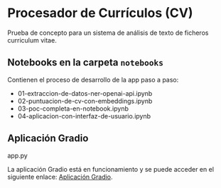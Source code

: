 # Procesador de Currículos (CV)

Prueba de concepto para un sistema de análisis de texto de ficheros curriculum vitae.

## Notebooks en la carpeta `notebooks`

Contienen el proceso de desarrollo de la app paso a paso:

- 01-extraccion-de-datos-ner-openai-api.ipynb
- 02-puntuacion-de-cv-con-embeddings.ipynb
- 03-poc-completa-en-notebook.ipynb
- 04-aplicacion-con-interfaz-de-usuario.ipynb

## Aplicación Gradio

app.py

La aplicación Gradio está en funcionamiento y se puede acceder en el siguiente enlace: [Aplicación Gradio](https://huggingface.co/spaces/reddgr/procesador-de-cvs-gradio-app).
